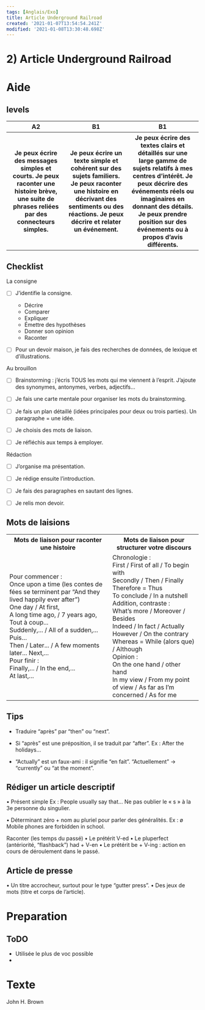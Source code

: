 ```yaml
---
tags: [Anglais/Exo]
title: Article Underground Railroad
created: '2021-01-07T13:54:54.241Z'
modified: '2021-01-08T13:30:48.698Z'
---
```


# 2) Article Underground Railroad

# Aide

## levels 
<table>
  <tr>
    <th scope="col">A2</th>
    <th scope="col">B1</th>
    <th scope="col">B1</th>
  </tr>
  <tr>
    <th>Je peux écrire des messages simples et courts. Je peux raconter une histoire brève, une suite de phrases reliées par des connecteurs simples.</th>
    <th>Je peux écrire un texte simple et cohérent sur des sujets familiers. Je peux raconter une histoire en décrivant des sentiments ou des réactions. Je peux décrire et relater un événement.</th>
    <th>Je peux écrire des textes clairs et détaillés sur une large gamme de sujets relatifs à mes centres d’intérêt. Je peux décrire des événements réels ou imaginaires en donnant des détails. Je peux prendre position sur des événements ou à propos d’avis différents.</th>
  </tr>
</table>

## Checklist
La consigne

- [ ] J’identifie la consigne.
  - Décrire
  - Comparer
  - Expliquer
  - Émettre des hypothèses
  - Donner son opinion
  - Raconter

- [ ]  Pour un devoir maison, je fais des recherches de données, de lexique et d’illustrations.

Au brouillon

- [ ]  Brainstorming : j’écris TOUS les mots qui me viennent à l’esprit. J’ajoute des synonymes, antonymes, verbes, adjectifs…

- [ ]  Je fais une carte mentale pour organiser les mots du brainstorming.

- [ ] Je fais un plan détaillé (idées principales pour deux ou trois parties). Un paragraphe = une idée.

- [ ] Je choisis des mots de liaison.

- [ ] Je réfléchis aux temps à employer.

Rédaction

- [ ]  J’organise ma présentation.

- [ ]  Je rédige ensuite l’introduction.

- [ ] Je fais des paragraphes en sautant des lignes.

- [ ] Je relis mon devoir.

## Mots de laisions

<table>
  <tr>
    <th scope="col">Mots de liaison pour raconter une histoire</th>
    <th scope="col">Mots de liaison pour structurer votre discours</th>
  </tr>
  <tr>
    <td>
    Pour commencer : </br>
      Once upon a time (les contes de fées se terminent par “And they lived happily ever after”)</br>
      One day / At first,</br>
      A long time ago, / 7 years ago,</br>
      Tout à coup...</br>
      Suddenly,... / All of a sudden,...</br>
      Puis…</br>
      Then / Later... / A few moments later... Next,...</br>
      Pour finir :</br>
      Finally,... / In the end,...</br>
      At last,...
    </td>
    <td>
    Chronologie :</br>
      First / First of all / To begin with</br>
      Secondly / Then / Finally</br>
      Therefore = Thus</br>
      To conclude / In a nutshell</br>
      Addition, contraste :</br>
      What’s more / Moreover / Besides</br>
      Indeed / In fact / Actually</br>
      However / On the contrary</br>
      Whereas = While (alors que) / Although</br>
      Opinion :</br>
      On the one hand / other hand</br>
      In my view / From my point of view / As far as I’m concerned / As for me</br>
    </td>
  </tr>
</table>

## Tips
 - Traduire “après” par “then” ou “next”.

 - Si “après” est une préposition, il se traduit par “after”. Ex : After the holidays…

 - “Actually” est un faux-ami : il signifie “en fait”.
“Actuellement” → “currently” ou “at the moment”.

## Rédiger un article descriptif
• Présent simple
Ex : People usually say that…
Ne pas oublier le « s » à la 3e personne du singulier.

• Déterminant zéro + nom au pluriel pour parler des généralités.
Ex : ø Mobile phones are forbidden in school.

Raconter (les temps du passé)
• Le prétérit V-ed
• Le pluperfect (antériorité, “flashback”) had + V-en
• Le prétérit be + V-ing : action en cours de déroulement dans le passé.

## Article de presse

• Un titre accrocheur, surtout pour le type “gutter press”.
• Des jeux de mots (titre et corps de l’article).


# Preparation

## ToDO

- Utilisée le plus de voc possible
- 


# Texte 

John H. Brown 
